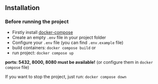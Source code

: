 ## Installation
### Before running the project
- Firstly install [docker-compose](https://docs.docker.com/compose/install/)
- Create an empty `.env` file in your project folder
- Configure your `.env` file (you can find `.env.example` file)
- build containers: `docker compose build` or 
- run project: `docker compose up`

**ports: 5432, 8000, 8080 must be available!** (or configure them in `docker compose` file)

If you want to stop the project, just run: `docker compose down`
